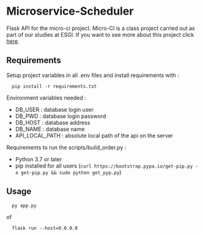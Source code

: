 # Microservice-Scheduler

Flask API for the micro-ci project.
Micro-CI is a class project carried out as part of our studies at ESGI. If you want to see more about this project click [here](https://github.com/esgi-microservices-al1).


## Requirements
Setup project variables in all .env files and install requirements with :
```shell script
  pip install -r requirements.txt
```

Environment variables needed :
 - DB_USER : database login user
 - DB_PWD : database login password
 - DB_HOST : database address
 - DB_NAME : database name
 - API_LOCAL_PATH : absolute local path of the api on the server 

Requirements to run the scripts/build_order.py :
 - Python 3.7 or later
 - pip installed for all users (`curl https://bootstrap.pypa.io/get-pip.py -o get-pip.py && sudo python get_pyp.py`)

## Usage
```shell script
  py app.py
``` 
of
````shell script
  flask run --host=0.0.0.0
````